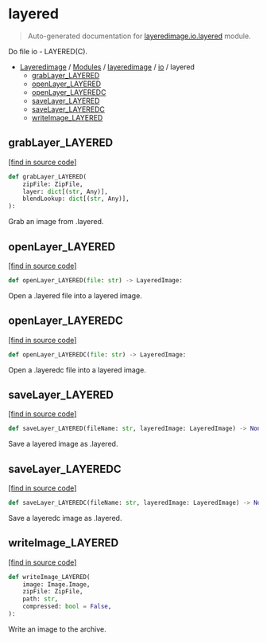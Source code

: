 # layered

> Auto-generated documentation for [layeredimage.io.layered](../../../layeredimage/io/layered.py) module.

Do file io - LAYERED(C).

- [Layeredimage](../../README.md#layeredimage-index) / [Modules](../../README.md#layeredimage-modules) / [layeredimage](../index.md#layeredimage) / [io](index.md#io) / layered
    - [grabLayer_LAYERED](#grablayer_layered)
    - [openLayer_LAYERED](#openlayer_layered)
    - [openLayer_LAYEREDC](#openlayer_layeredc)
    - [saveLayer_LAYERED](#savelayer_layered)
    - [saveLayer_LAYEREDC](#savelayer_layeredc)
    - [writeImage_LAYERED](#writeimage_layered)

## grabLayer_LAYERED

[[find in source code]](../../../layeredimage/io/layered.py#L78)

```python
def grabLayer_LAYERED(
    zipFile: ZipFile,
    layer: dict[(str, Any)],
    blendLookup: dict[(str, Any)],
):
```

Grab an image from .layered.

## openLayer_LAYERED

[[find in source code]](../../../layeredimage/io/layered.py#L21)

```python
def openLayer_LAYERED(file: str) -> LayeredImage:
```

Open a .layered file into a layered image.

## openLayer_LAYEREDC

[[find in source code]](../../../layeredimage/io/layered.py#L138)

```python
def openLayer_LAYEREDC(file: str) -> LayeredImage:
```

Open a .layeredc file into a layered image.

## saveLayer_LAYERED

[[find in source code]](../../../layeredimage/io/layered.py#L93)

```python
def saveLayer_LAYERED(fileName: str, layeredImage: LayeredImage) -> None:
```

Save a layered image as .layered.

## saveLayer_LAYEREDC

[[find in source code]](../../../layeredimage/io/layered.py#L143)

```python
def saveLayer_LAYEREDC(fileName: str, layeredImage: LayeredImage) -> None:
```

Save a layeredc image as .layered.

## writeImage_LAYERED

[[find in source code]](../../../layeredimage/io/layered.py#L123)

```python
def writeImage_LAYERED(
    image: Image.Image,
    zipFile: ZipFile,
    path: str,
    compressed: bool = False,
):
```

Write an image to the archive.
